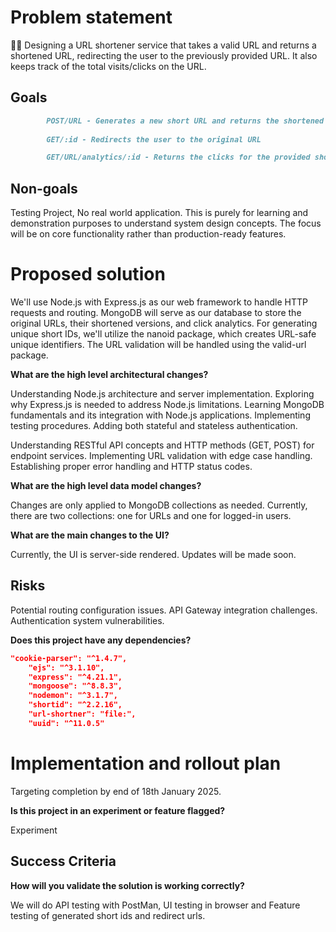 # Problem statement

🧑‍💻 Designing a URL shortener service that takes a valid URL and returns a shortened URL, redirecting the user to the previously provided URL. It also keeps track of the total visits/clicks on the URL.   

## Goals

```markdown
        POST/URL - Generates a new short URL and returns the shortened URL in the format example.com/random-id  
          
        GET/:id - Redirects the user to the original URL

        GET/URL/analytics/:id - Returns the clicks for the provided short id.    
```

## Non-goals

Testing Project, No real world application. This is purely for learning and demonstration purposes to understand system design concepts. The focus will be on core functionality rather than production-ready features.

# Proposed solution

We'll use Node.js with Express.js as our web framework to handle HTTP requests and routing. MongoDB will serve as our database to store the original URLs, their shortened versions, and click analytics. For generating unique short IDs, we'll utilize the nanoid package, which creates URL-safe unique identifiers. The URL validation will be handled using the valid-url package.

**What are the high level architectural changes?**

Understanding Node.js architecture and server implementation. Exploring why Express.js is needed to address Node.js limitations. Learning MongoDB fundamentals and its integration with Node.js applications. Implementing testing procedures. Adding both stateful and stateless authentication.

Understanding RESTful API concepts and HTTP methods (GET, POST) for endpoint services. Implementing URL validation with edge case handling. Establishing proper error handling and HTTP status codes.

**What are the high level data model changes?**

Changes are only applied to MongoDB collections as needed. Currently, there are two collections: one for URLs and one for logged-in users. 

**What are the main changes to the UI?**

Currently, the UI is server-side rendered. Updates will be made soon. 

## Risks

Potential routing configuration issues.
API Gateway integration challenges.
Authentication system vulnerabilities. 

**Does this project have any dependencies?**

```json
"cookie-parser": "^1.4.7",
    "ejs": "^3.1.10",
    "express": "^4.21.1",
    "mongoose": "^8.8.3",
    "nodemon": "^3.1.7",
    "shortid": "^2.2.16",
    "url-shortner": "file:",
    "uuid": "^11.0.5"
```

# Implementation and rollout plan

Targeting completion by end of 18th January 2025. 

**Is this project in an experiment or feature flagged?**

Experiment

## Success Criteria

**How will you validate the solution is working correctly?**

We will do API testing with PostMan, UI testing in browser and Feature testing of generated short ids and redirect urls.